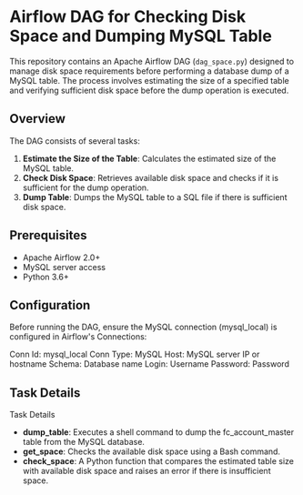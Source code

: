 # Airflow DAG for Checking Disk Space and Dumping MySQL Table

This repository contains an Apache Airflow DAG (`dag_space.py`) designed to manage disk space requirements before performing a database dump of a MySQL table. The process involves estimating the size of a specified table and verifying sufficient disk space before the dump operation is executed.

## Overview

The DAG consists of several tasks:
1. **Estimate the Size of the Table**: Calculates the estimated size of the MySQL table.
2. **Check Disk Space**: Retrieves available disk space and checks if it is sufficient for the dump operation.
3. **Dump Table**: Dumps the MySQL table to a SQL file if there is sufficient disk space.

## Prerequisites

- Apache Airflow 2.0+
- MySQL server access
- Python 3.6+

## Configuration
Before running the DAG, ensure the MySQL connection (mysql_local) is configured in Airflow's Connections:

Conn Id: mysql_local
Conn Type: MySQL
Host: MySQL server IP or hostname
Schema: Database name
Login: Username
Password: Password

## Task Details
Task Details
- **dump_table**: Executes a shell command to dump the fc_account_master table from the MySQL database.
- **get_space**: Checks the available disk space using a Bash command.
- **check_space**: A Python function that compares the estimated table size with available disk space and raises an error if there is insufficient space.
